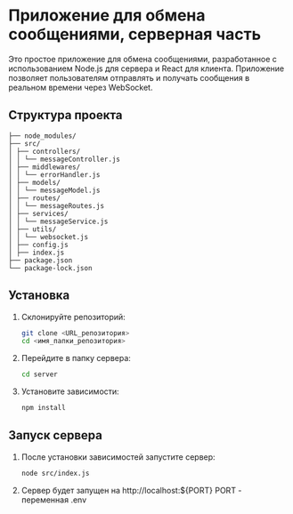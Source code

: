# Приложение для обмена сообщениями, серверная часть

Это простое приложение для обмена сообщениями, разработанное с использованием Node.js для сервера и React для клиента.
Приложение позволяет пользователям отправлять и получать сообщения в реальном времени через WebSocket.

## Структура проекта

```server/
├── node_modules/
├── src/
│ ├── controllers/
│ │ └── messageController.js
│ ├── middlewares/
│ │ └── errorHandler.js
│ ├── models/
│ │ └── messageModel.js
│ ├── routes/
│ │ └── messageRoutes.js
│ ├── services/
│ │ └── messageService.js
│ ├── utils/
│ │ └── websocket.js
│ ├── config.js
│ ├── index.js
├── package.json
└── package-lock.json
```

## Установка

1. Склонируйте репозиторий:
   ```bash
   git clone <URL_репозитория>
   cd <имя_папки_репозитория>

2. Перейдите в папку сервера:
   ```bash
   cd server

3. Установите зависимости:
   ```bash
   npm install

## Запуск сервера

1. После установки зависимостей запустите сервер:
   ```bash
   node src/index.js

2. Сервер будет запущен на http://localhost:${PORT} PORT - переменная .env
